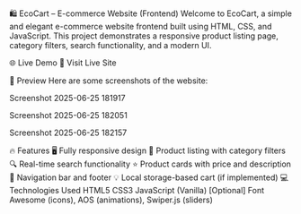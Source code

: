 🛍️ EcoCart – E-commerce Website (Frontend)
Welcome to EcoCart, a simple and elegant e-commerce website frontend built using HTML, CSS, and JavaScript. This project demonstrates a responsive product listing page, category filters, search functionality, and a modern UI.

🌐 Live Demo
🚀 Visit Live Site

📸 Preview
Here are some screenshots of the website:

Screenshot 2025-06-25 181917

Screenshot 2025-06-25 182051

Screenshot 2025-06-25 182157

🔥 Features
🖥️ Fully responsive design
🛒 Product listing with category filters
🔍 Real-time search functionality
⭐ Product cards with price and description
🧭 Navigation bar and footer
💡 Local storage-based cart (if implemented)
💻 Technologies Used
HTML5
CSS3
JavaScript (Vanilla)
[Optional] Font Awesome (icons), AOS (animations), Swiper.js (sliders)
